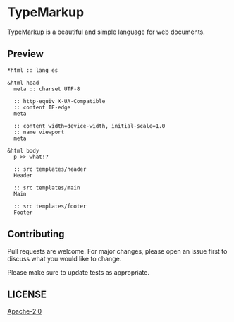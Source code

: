 # **TypeMarkup**

TypeMarkup is a beautiful and simple language for web documents.

## **Preview**

```TypeMarkup
*html :: lang es

&html head
  meta :: charset UTF-8

  :: http-equiv X-UA-Compatible
  :: content IE-edge
  meta

  :: content width=device-width, initial-scale=1.0
  :: name viewport
  meta

&html body
  p >> what!?

  :: src templates/header
  Header

  :: src templates/main
  Main

  :: src templates/footer
  Footer
```

## Contributing
Pull requests are welcome. For major changes, please open an issue first to discuss what you would like to change.

Please make sure to update tests as appropriate.

## LICENSE
[Apache-2.0](https://www.apache.org/licenses/)
